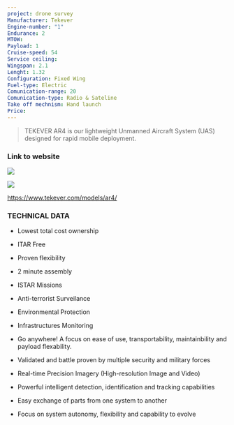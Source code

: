 ```yaml
---
project: drone survey
Manufacturer: Tekever
Engine-number: "1"
Endurance: 2
MTOW: 
Payload: 1
Cruise-speed: 54
Service ceiling: 
Wingspan: 2.1
Lenght: 1.32
Configuration: Fixed Wing
Fuel-type: Electric
Comunication-range: 20
Comunication-type: Radio & Sateline
Take off mechnism: Hand launch
Price:
---
```

>TEKEVER AR4 is our lightweight Unmanned Aircraft System (UAS) designed for rapid mobile deployment.
### Link to website
![](https://i.imgur.com/dI5Aj2Y.png)

![](https://i.imgur.com/HPfh4bN.png)

https://www.tekever.com/models/ar4/
### TECHNICAL  DATA

- Lowest total cost ownership
- ITAR Free
- Proven flexibility
- 2 minute assembly
- ISTAR Missions
- Anti-terrorist Surveilance
- Environmental Protection
- Infrastructures Monitoring

- Go anywhere! A focus on ease of use, transportability, maintainbility and payload flexability.
- Validated and battle proven by multiple security and military forces
- Real-time Precision Imagery (High-resolution Image and Video)
- Powerful intelligent detection, identification and tracking capabilities
- Easy exchange of parts from one system to another
- Focus on system autonomy, flexibility and capability to evolve